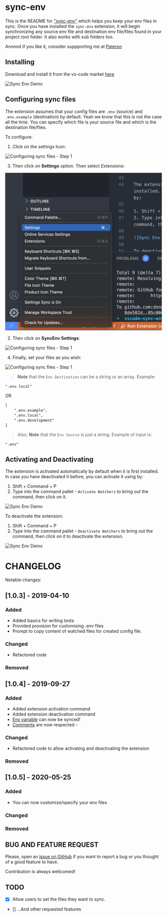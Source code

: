 # sync-env

This is the README for ["sync-env"](https://marketplace.visualstudio.com/items?itemName=dongido.sync-env) which helps you keep your env files in sync. Once you have installed the `sync-env` extension, it will begin synchronizing any source env file and destination env file/files found in your project root folder. It also works with sub folders too.

Annnnd if you like it, consider suppporting me at [Pateron](https://www.patreon.com/dongido)

## Installing

Download and install it from the vs-code market [here](https://marketplace.visualstudio.com/items?itemName=dongido.sync-env)

![Sync Env Demo](./images/sync-env.gif)

## Configuring sync files

The extension assumes that your config files are `.env` (source) and `.env.example` (destination) by default. Yeah we know that this is not the case all the time. You can specify which file is your source file and which is the destination file/files.

To configure:

1. Click on the settings Icon:

![Configuring sync files - Step 1](./images/Sync-env-step-1.png)

3. Then click on **Settings** option. Then select *Extensions*:

![Configuring sync files - Step 1](./images/sub-settings.png)

2. Then click on **SyncEnv Settings**:

![Configuring sync files - Step 1](./images/Sync-env-step-2.png)

4. Finally, set your files as you wish:

![Configuring sync files - Step 1](./images/Sync-env-step-3.png)


> **Note** that the `Env Destination` can be a string or an array. Example: 


```
".env.local"
```

OR 

``` 
[
    ".env.example",
    ".env.local",
    ".env.development"
]
```

> Also, **Note** that the `Env Source` is just a string. Example of input is: 

```
".env"
```

## Activating and Deactivating

The extension is activated automatically by default when it is first installed. In case you have deactivated it before, you can activate it using by:

1. Shift + Command + P
2. Type into the command pallet - `Activate Watchers` to bring out the command, then click on it.

![Sync Env Demo](./images/activate.png)

To deactivate the extension:

1. Shift + Command + P
2. Type into the command pallet - `Deactivate Watchers` to bring out the command, then click on it to deactivate the extension.

![Sync Env Demo](./images/deactivate.png)


# CHANGELOG

Notable changes:

## [1.0.3] - 2019-04-10

### Added
- Added basics for writing tests
- Provided provision for customising .env files
- Prompt to copy content of watched files for created config file.
### Changed
- Refactored code
### Removed

## [1.0.4] - 2019-09-27

### Added
- Added extension activation command
- Added extension deactivation command
- [Env variable](https://github.com/dongido001/vscode-sync-env/issues/3) can now be synced!
- [Comments](https://github.com/dongido001/vscode-sync-env/issues/2) are now respected - 
### Changed
- Refactored code to allow activating and deactivating the extension
### Removed

## [1.0.5] - 2020-05-25

### Added
- You can now customize/specify your env files
### Changed
### Removed

## BUG AND FEATURE REQUEST
Please, open an [issue on GitHub](https://github.com/dongido001/vscode-sync-env/issues) if you want to report a bug or you thought of a good feature to have. 

Contribution is always wellcomed!

## TODO

- [x] Allow users to set the files they want to sync.

- [] ...And other requested features
